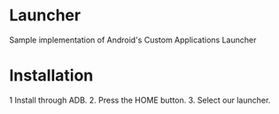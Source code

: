 # Launcher
Sample implementation of Android's Custom Applications Launcher

# Installation
1 Install through ADB.
2. Press the HOME button.
3. Select our launcher.